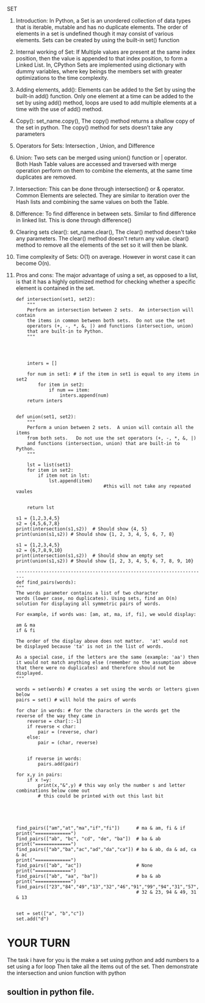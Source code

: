 
SET
1.	Introduction: In Python, a Set is an unordered collection of data types that is iterable, mutable and has no duplicate elements. The order of elements in a set is undefined though it may consist of various elements. Sets can be created by using the built-in set() function 
2.	Internal working of Set: If Multiple values are present at the same index position, then the value is appended to that index position, to form a Linked List. In, CPython Sets are implemented using dictionary with dummy variables, where key beings the members set with greater optimizations to the time complexity.
3.	Adding elements, add(): Elements can be added to the Set by using the built-in add() function. Only one element at a time can be added to the set by using add() method, loops are used to add multiple elements at a time with the use of add() method.
4.	Copy(): set_name.copy(), The copy() method returns a shallow copy of the set in python. The copy() method for sets doesn’t take any parameters
5.	Operators for Sets: Intersection , Union, and Difference
6.	Union: Two sets can be merged using union() function or | operator. Both Hash Table values are accessed and traversed with merge operation perform on them to combine the elements, at the same time duplicates are removed.
7.	Intersection: This can be done through intersection() or & operator. Common Elements are selected. They are similar to iteration over the Hash lists and combining the same values on both the Table.
8.	Difference: To find difference in between sets. Similar to find difference in linked list. This is done through difference()
9.	Clearing sets clear():  set_name.clear(), The clear() method doesn't take any parameters. The clear() method doesn't return any value. clear() method to remove all the elements of the set so it will then be blank.
10.	Time complexity of Sets:  O(1) on average. However in worst case it can become O(n).
11.	Pros and cons: The major advantage of using a set, as opposed to a list, is that it has a highly optimized method for checking whether a specific element is contained in the set.





        def intersection(set1, set2):
            """
            Perform an intersection between 2 sets.  An intersection will contain
            the items in common between both sets.  Do not use the set 
            operators (+, -, *, &, |) and functions (intersection, union) 
            that are built-in to Python.
            """

            


            inters = []

            for num in set1: # if the item in set1 is equal to any items in set2 
                for item in set2:
                    if num == item:
                        inters.append(num)
            return inters


        def union(set1, set2):
            """
            Perform a union between 2 sets.  A union will contain all the items
            from both sets.   Do not use the set operators (+, -, *, &, |)
            and functions (intersection, union) that are built-in to Python.
            """

            lst = list(set1) 
            for item in set2: 
                if item not in lst: 
                    lst.append(item) 
                                        #this will not take any repeated vaules 
            

            return lst

        s1 = {1,2,3,4,5}
        s2 = {4,5,6,7,8}
        print(intersection(s1,s2))  # Should show {4, 5}
        print(union(s1,s2)) # Should show {1, 2, 3, 4, 5, 6, 7, 8}

        s1 = {1,2,3,4,5}
        s2 = {6,7,8,9,10}
        print(intersection(s1,s2))  # Should show an empty set
        print(union(s1,s2)) # Should show {1, 2, 3, 4, 5, 6, 7, 8, 9, 10}

        ----------------------------------------------------------------------
        def find_pairs(words):
        """
        The words parameter contains a list of two character 
        words (lower case, no duplicates). Using sets, find an O(n) 
        solution for displaying all symmetric pairs of words.  

        For example, if words was: [am, at, ma, if, fi], we would display:

        am & ma
        if & fi

        The order of the display above does not matter.  'at' would not 
        be displayed because 'ta' is not in the list of words.

        As a special case, if the letters are the same (example: 'aa') then
        it would not match anything else (remember no the assumption above
        that there were no duplicates) and therefore should not be displayed.
        """ 
    
        words = set(words) # creates a set using the words or letters given below 
        pairs = set() # will hold the pairs of words 

        for char in words: # for the characters in the words get the reverse of the way they came in 
            reverse = char[::-1]
            if reverse < char:
                pair = (reverse, char)
            else:
                pair = (char, reverse)
            
        
            if reverse in words:
                pairs.add(pair) 
            
        for x,y in pairs:
            if x !=y:
                print(x,"&",y) # this way only the number s and letter combinations below come out
                # this could be printed with out this last bit
    
        
    


        find_pairs(["am","at","ma","if","fi"])      # ma & am, fi & if
        print("=============")
        find_pairs(["ab", "bc", "cd", "de", "ba"])  # ba & ab
        print("=============")
        find_pairs(["ab","ba","ac","ad","da","ca"]) # ba & ab, da & ad, ca & ac
        print("=============")
        find_pairs(["ab", "ac"])                    # None
        print("=============")
        find_pairs(["ab", "aa", "ba"])              # ba & ab
        print("=============")
        find_pairs(["23","84","49","13","32","46","91","99","94","31","57","14"])
                                                    # 32 & 23, 94 & 49, 31 & 13


        set = set(["a", "b","c"])
        set.add("d")


# YOUR TURN

The task i have for you is the make a set using python and add numbers to a set using a for loop 
Then take all the items out of the set. Then demonstrate the intersection and union function with python 

## soultion in python file.